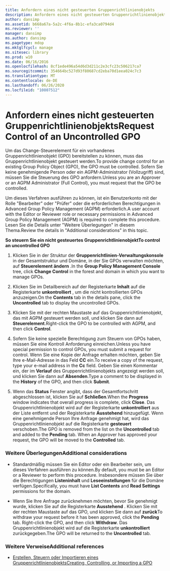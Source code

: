 ```yaml
---
title: Anfordern eines nicht gesteuerten Gruppenrichtlinienobjekts
description: Anfordern eines nicht gesteuerten Gruppenrichtlinienobjekts
author: dansimp
ms.assetid: b668a67a-5a2c-4f6a-8b1c-efa3ca0794d4
ms.reviewer: ''
manager: dansimp
ms.author: dansimp
ms.pagetype: mdop
ms.mktglfcycl: manage
ms.sitesec: library
ms.prod: w10
ms.date: 06/16/2016
ms.openlocfilehash: 8cf1ede496a54d6d3d211c2e3cfc23c506217ca7
ms.sourcegitcommit: 354664bc527d93f80687cd2eba70d1eea024c7c3
ms.translationtype: MT
ms.contentlocale: de-DE
ms.lasthandoff: 06/26/2020
ms.locfileid: "10807512"
---
```

# <span data-ttu-id="25844-103">Anfordern eines nicht gesteuerten Gruppenrichtlinienobjekts</span><span class="sxs-lookup"><span data-stu-id="25844-103">Request Control of an Uncontrolled GPO</span></span>


<span data-ttu-id="25844-104">Um das Change-Steuerelement für ein vorhandenes Gruppenrichtlinienobjekt (GPO) bereitstellen zu können, muss das Gruppenrichtlinienobjekt gesteuert werden.</span><span class="sxs-lookup"><span data-stu-id="25844-104">To provide change control for an existing Group Policy Object (GPO), the GPO must be controlled.</span></span> <span data-ttu-id="25844-105">Sofern Sie keine genehmigende Person oder ein AGPM-Administrator (Vollzugriff) sind, müssen Sie die Steuerung des GPO anfordern.</span><span class="sxs-lookup"><span data-stu-id="25844-105">Unless you are an Approver or an AGPM Administrator (Full Control), you must request that the GPO be controlled.</span></span>

<span data-ttu-id="25844-106">Um dieses Verfahren ausführen zu können, ist ein Benutzerkonto mit der Rolle "Bearbeiter" oder "Prüfer" oder die erforderlichen Berechtigungen in Advanced Group Policy Management (AGPM) erforderlich.</span><span class="sxs-lookup"><span data-stu-id="25844-106">A user account with the Editor or Reviewer role or necessary permissions in Advanced Group Policy Management (AGPM) is required to complete this procedure.</span></span> <span data-ttu-id="25844-107">Lesen Sie die Details unter "Weitere Überlegungen" in diesem Thema.</span><span class="sxs-lookup"><span data-stu-id="25844-107">Review the details in "Additional considerations" in this topic.</span></span>

**<span data-ttu-id="25844-108">So steuern Sie ein nicht gesteuertes Gruppenrichtlinienobjekt</span><span class="sxs-lookup"><span data-stu-id="25844-108">To control an uncontrolled GPO</span></span>**

1.  <span data-ttu-id="25844-109">Klicken Sie in der Struktur der **Gruppenrichtlinien-Verwaltungskonsole** in der Gesamtstruktur und Domäne, in der Sie GPOs verwalten möchten, auf **Steuerelement ändern** .</span><span class="sxs-lookup"><span data-stu-id="25844-109">In the **Group Policy Management Console** tree, click **Change Control** in the forest and domain in which you want to manage GPOs.</span></span>

2.  <span data-ttu-id="25844-110">Klicken Sie im Detailbereich auf der Registerkarte **Inhalt** auf die Registerkarte **unkontrolliert** , um die nicht kontrollierten GPOs anzuzeigen.</span><span class="sxs-lookup"><span data-stu-id="25844-110">On the **Contents** tab in the details pane, click the **Uncontrolled** tab to display the uncontrolled GPOs.</span></span>

3.  <span data-ttu-id="25844-111">Klicken Sie mit der rechten Maustaste auf das Gruppenrichtlinienobjekt, das mit AGPM gesteuert werden soll, und klicken Sie dann auf **Steuerelement**.</span><span class="sxs-lookup"><span data-stu-id="25844-111">Right-click the GPO to be controlled with AGPM, and then click **Control**.</span></span>

4.  <span data-ttu-id="25844-112">Sofern Sie keine spezielle Berechtigung zum Steuern von GPOs haben, müssen Sie eine Kontroll Anforderung einreichen.</span><span class="sxs-lookup"><span data-stu-id="25844-112">Unless you have special permission to control GPOs, you must submit a request for control.</span></span> <span data-ttu-id="25844-113">Wenn Sie eine Kopie der Anfrage erhalten möchten, geben Sie Ihre e-Mail-Adresse in das Feld **CC** ein.</span><span class="sxs-lookup"><span data-stu-id="25844-113">To receive a copy of the request, type your e-mail address in the **Cc** field.</span></span> <span data-ttu-id="25844-114">Geben Sie einen Kommentar ein, der im **Verlauf** des Gruppenrichtlinienobjekts angezeigt werden soll, und klicken Sie dann auf **Absenden**.</span><span class="sxs-lookup"><span data-stu-id="25844-114">Type a comment to be displayed in the **History** of the GPO, and then click **Submit**.</span></span>

5.  <span data-ttu-id="25844-115">Wenn das **Status** Fenster angibt, dass der Gesamtfortschritt abgeschlossen ist, klicken Sie auf **Schließen**.</span><span class="sxs-lookup"><span data-stu-id="25844-115">When the **Progress** window indicates that overall progress is complete, click **Close**.</span></span> <span data-ttu-id="25844-116">Das Gruppenrichtlinienobjekt wird auf der Registerkarte **unkontrolliert** aus der Liste entfernt und der Registerkarte **Ausstehend** hinzugefügt. Wenn eine genehmigende Person Ihre Anfrage genehmigt hat, wird das Gruppenrichtlinienobjekt auf die Registerkarte **gesteuert** verschoben.</span><span class="sxs-lookup"><span data-stu-id="25844-116">The GPO is removed from the list on the **Uncontrolled** tab and added to the **Pending** tab. When an Approver has approved your request, the GPO will be moved to the **Controlled** tab.</span></span>

### <span data-ttu-id="25844-117">Weitere Überlegungen</span><span class="sxs-lookup"><span data-stu-id="25844-117">Additional considerations</span></span>

-   <span data-ttu-id="25844-118">Standardmäßig müssen Sie ein Editor oder ein Bearbeiter sein, um dieses Verfahren ausführen zu können.</span><span class="sxs-lookup"><span data-stu-id="25844-118">By default, you must be an Editor or a Reviewer to perform this procedure.</span></span> <span data-ttu-id="25844-119">Insbesondere müssen Sie über die Berechtigungen **Listeninhalt** und **Leseeinstellungen** für die Domäne verfügen.</span><span class="sxs-lookup"><span data-stu-id="25844-119">Specifically, you must have **List Contents** and **Read Settings** permissions for the domain.</span></span>

-   <span data-ttu-id="25844-120">Wenn Sie Ihre Anfrage zurücknehmen möchten, bevor Sie genehmigt wurde, klicken Sie auf die Registerkarte **Ausstehend** . Klicken Sie mit der rechten Maustaste auf das GPO, und klicken Sie dann auf **zurück**</span><span class="sxs-lookup"><span data-stu-id="25844-120">To withdraw your request before it has been approved, click the **Pending** tab. Right-click the GPO, and then click **Withdraw**.</span></span> <span data-ttu-id="25844-121">Das Gruppenrichtlinienobjekt wird auf die Registerkarte **unkontrolliert** zurückgegeben.</span><span class="sxs-lookup"><span data-stu-id="25844-121">The GPO will be returned to the **Uncontrolled** tab.</span></span>

### <span data-ttu-id="25844-122">Weitere Verweise</span><span class="sxs-lookup"><span data-stu-id="25844-122">Additional references</span></span>

-   [<span data-ttu-id="25844-123">Erstellen, Steuern oder Importieren eines Gruppenrichtlinienobjekts</span><span class="sxs-lookup"><span data-stu-id="25844-123">Creating, Controlling, or Importing a GPO</span></span>](creating-controlling-or-importing-a-gpo-agpm30ops.md)

 

 





